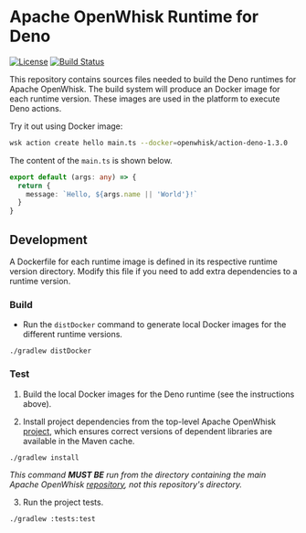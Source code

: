 <!--
#
# Licensed to the Apache Software Foundation (ASF) under one or more
# contributor license agreements.  See the NOTICE file distributed with
# this work for additional information regarding copyright ownership.
# The ASF licenses this file to You under the Apache License, Version 2.0
# (the "License"); you may not use this file except in compliance with
# the License.  You may obtain a copy of the License at
#
#     http://www.apache.org/licenses/LICENSE-2.0
#
# Unless required by applicable law or agreed to in writing, software
# distributed under the License is distributed on an "AS IS" BASIS,
# WITHOUT WARRANTIES OR CONDITIONS OF ANY KIND, either express or implied.
# See the License for the specific language governing permissions and
# limitations under the License.
#
-->

# Apache OpenWhisk Runtime for Deno

[![License](https://img.shields.io/badge/license-Apache--2.0-blue.svg)](http://www.apache.org/licenses/LICENSE-2.0)
[![Build Status](https://travis-ci.com/nimbella-corp/openwhisk-runtime-deno.svg?branch=master)](https://travis-ci.com/nimbella-corp/openwhisk-runtime-deno)

This repository contains sources files needed to build the Deno
runtimes for Apache OpenWhisk. The build system will produce an Docker
image for each runtime version. These images are used in the platform
to execute Deno actions.

Try it out using Docker image:

```sh
wsk action create hello main.ts --docker=openwhisk/action-deno-1.3.0
```

The content of the `main.ts` is shown below.
```ts
export default (args: any) => {
  return {
    message: `Hello, ${args.name || 'World'}!`
  }
}
```

## Development

A Dockerfile for each runtime image is defined in its respective
runtime version directory. Modify this file if you need to add extra
dependencies to a runtime version.

### Build

- Run the `distDocker` command to generate local Docker images for the different runtime versions.

```
./gradlew distDocker
```

### Test

1. Build the local Docker images for the Deno runtime (see the instructions above).

2. Install project dependencies from the top-level Apache OpenWhisk
[project](https://github.com/apache/openwhisk), which ensures correct
versions of dependent libraries are available in the Maven cache.

```
./gradlew install
```

*This command **MUST BE** run from the directory containing the main
 Apache OpenWhisk [repository](https://github.com/apache/openwhisk),
 not this repository's directory.*

3. Run the project tests.

```
./gradlew :tests:test
```
